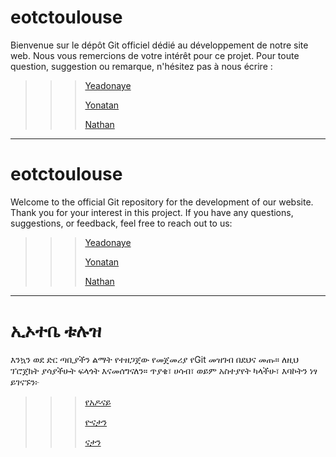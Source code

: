 # eotctoulouse

Bienvenue sur le dépôt Git officiel dédié au développement de notre site web.
Nous vous remercions de votre intérêt pour ce projet.
Pour toute question, suggestion ou remarque, n'hésitez pas à nous écrire :

>>>[Yeadonaye](mailto:yeadonayea@eotctoulouse.org)
>>>
>>>[Yonatan](mailto:yonatank@eotctoulouse.org)
>>>
>>>[Nathan](mailto:nathant@eotctoulouse.org)

---
# eotctoulouse

Welcome to the official Git repository for the development of our website.
Thank you for your interest in this project.
If you have any questions, suggestions, or feedback, feel free to reach out to us:

>>>[Yeadonaye](mailto:yeadonayea@eotctoulouse.org)
>>>
>>>[Yonatan](mailto:yonatank@eotctoulouse.org)
>>>
>>>[Nathan](mailto:nathant@eotctoulouse.org)

---
# ኢኦተቤ ቱሉዝ

እንኳን ወደ ድር ጣቢያችን ልማት የተዘጋጀው የመጀመሪያ የGit መዝገብ በደህና መጡ።
ለዚህ ፕሮጀክት ያሳያችሁት ፍላጎት እናመሰግናለን።
ጥያቄ፣ ሀሳብ፣ ወይም አስተያየት ካላችሁ፣ እባኮትን ነፃ ይገናኙን፦

>>>[የአዶናይ](mailto:yeadonayea@eotctoulouse.org)
>>>
>>>[ዮናታን](mailto:yonatank@eotctoulouse.org)
>>>
>>>[ናታን](mailto:nathant@eotctoulouse.org)
